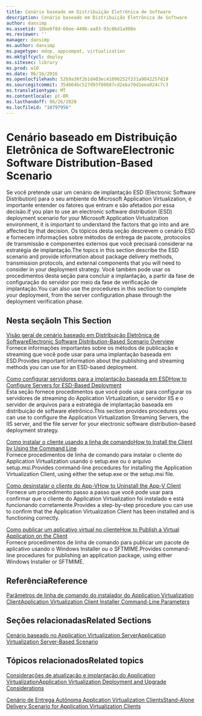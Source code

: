 ```yaml
---
title: Cenário baseado em Distribuição Eletrônica de Software
description: Cenário baseado em Distribuição Eletrônica de Software
author: dansimp
ms.assetid: 18be0f8d-60ee-449b-aa83-93c86d1a908e
ms.reviewer: ''
manager: dansimp
ms.author: dansimp
ms.pagetype: mdop, appcompat, virtualization
ms.mktglfcycl: deploy
ms.sitesec: library
ms.prod: w10
ms.date: 06/16/2016
ms.openlocfilehash: 52b9a30f2b1d403ec41090252f331a984225fd19
ms.sourcegitcommit: 354664bc527d93f80687cd2eba70d1eea024c7c3
ms.translationtype: MT
ms.contentlocale: pt-BR
ms.lasthandoff: 06/26/2020
ms.locfileid: "10797956"
---
```

# <span data-ttu-id="943bb-103">Cenário baseado em Distribuição Eletrônica de Software</span><span class="sxs-lookup"><span data-stu-id="943bb-103">Electronic Software Distribution-Based Scenario</span></span>


<span data-ttu-id="943bb-104">Se você pretende usar um cenário de implantação ESD (Electronic Software Distribution) para o seu ambiente do Microsoft Application Virtualization, é importante entender os fatores que entram e são afetados por essa decisão.</span><span class="sxs-lookup"><span data-stu-id="943bb-104">If you plan to use an electronic software distribution (ESD) deployment scenario for your Microsoft Application Virtualization environment, it is important to understand the factors that go into and are affected by that decision.</span></span> <span data-ttu-id="943bb-105">Os tópicos desta seção descrevem o cenário ESD e fornecem informações sobre métodos de entrega de pacote, protocolos de transmissão e componentes externos que você precisará considerar na estratégia de implantação.</span><span class="sxs-lookup"><span data-stu-id="943bb-105">The topics in this section describe the ESD scenario and provide information about package delivery methods, transmission protocols, and external components that you will need to consider in your deployment strategy.</span></span> <span data-ttu-id="943bb-106">Você também pode usar os procedimentos desta seção para concluir a implantação, a partir da fase de configuração do servidor por meio da fase de verificação de implantação.</span><span class="sxs-lookup"><span data-stu-id="943bb-106">You can also use the procedures in this section to complete your deployment, from the server configuration phase through the deployment verification phase.</span></span>

## <span data-ttu-id="943bb-107">Nesta seção</span><span class="sxs-lookup"><span data-stu-id="943bb-107">In This Section</span></span>


<a href="" id="electronic-software-distribution-based-scenario-overview"></a>[<span data-ttu-id="943bb-108">Visão geral de cenário baseado em Distribuição Eletrônica de Software</span><span class="sxs-lookup"><span data-stu-id="943bb-108">Electronic Software Distribution-Based Scenario Overview</span></span>](electronic-software-distribution-based-scenario-overview.md)  
<span data-ttu-id="943bb-109">Fornece informações importantes sobre os métodos de publicação e streaming que você pode usar para uma implantação baseada em ESD.</span><span class="sxs-lookup"><span data-stu-id="943bb-109">Provides important information about the publishing and streaming methods you can use for an ESD-based deployment.</span></span>

<a href="" id="how-to-configure-servers-for-esd-based-deployment"></a>[<span data-ttu-id="943bb-110">Como configurar servidores para a implantação baseada em ESD</span><span class="sxs-lookup"><span data-stu-id="943bb-110">How to Configure Servers for ESD-Based Deployment</span></span>](how-to-configure-servers-for-esd-based-deployment.md)  
<span data-ttu-id="943bb-111">Esta seção fornece procedimentos que você pode usar para configurar os servidores de streaming do Application Virtualization, o servidor IIS e o servidor de arquivos para a estratégia de implantação baseada em distribuição de software eletrônico.</span><span class="sxs-lookup"><span data-stu-id="943bb-111">This section provides procedures you can use to configure the Application Virtualization Streaming Servers, the IIS server, and the file server for your electronic software distribution–based deployment strategy.</span></span>

<a href="" id="how-to-install-the-client-by-using-the-command-line"></a>[<span data-ttu-id="943bb-112">Como instalar o cliente usando a linha de comando</span><span class="sxs-lookup"><span data-stu-id="943bb-112">How to Install the Client by Using the Command Line</span></span>](how-to-install-the-client-by-using-the-command-line-new.md)  
<span data-ttu-id="943bb-113">Fornece procedimentos de linha de comando para instalar o cliente do Application Virtualization usando o setup.exe ou o arquivo setup.msi.</span><span class="sxs-lookup"><span data-stu-id="943bb-113">Provides command-line procedures for installing the Application Virtualization Client, using either the setup.exe or the setup.msi file.</span></span>

<a href="" id="how-to-uninstall-the-app-v-client"></a>[<span data-ttu-id="943bb-114">Como desinstalar o cliente do App-V</span><span class="sxs-lookup"><span data-stu-id="943bb-114">How to Uninstall the App-V Client</span></span>](how-to-uninstall-the-app-v-client.md)  
<span data-ttu-id="943bb-115">Fornece um procedimento passo a passo que você pode usar para confirmar que o cliente do Application Virtualization foi instalado e está funcionando corretamente.</span><span class="sxs-lookup"><span data-stu-id="943bb-115">Provides a step-by-step procedure you can use to confirm that the Application Virtualization Client has been installed and is functioning correctly.</span></span>

<a href="" id="how-to-publish-a-virtual-application-on-the-client"></a>[<span data-ttu-id="943bb-116">Como publicar um aplicativo virtual no cliente</span><span class="sxs-lookup"><span data-stu-id="943bb-116">How to Publish a Virtual Application on the Client</span></span>](how-to-publish-a-virtual-application-on-the-client.md)  
<span data-ttu-id="943bb-117">Fornece procedimentos de linha de comando para publicar um pacote de aplicativo usando o Windows Installer ou o SFTMIME.</span><span class="sxs-lookup"><span data-stu-id="943bb-117">Provides command-line procedures for publishing an application package, using either Windows Installer or SFTMIME.</span></span>

## <span data-ttu-id="943bb-118">Referência</span><span class="sxs-lookup"><span data-stu-id="943bb-118">Reference</span></span>


[<span data-ttu-id="943bb-119">Parâmetros de linha de comando do instalador do Application Virtualization Client</span><span class="sxs-lookup"><span data-stu-id="943bb-119">Application Virtualization Client Installer Command-Line Parameters</span></span>](application-virtualization-client-installer-command-line-parameters.md)

## <span data-ttu-id="943bb-120">Seções relacionadas</span><span class="sxs-lookup"><span data-stu-id="943bb-120">Related Sections</span></span>


[<span data-ttu-id="943bb-121">Cenário baseado no Application Virtualization Server</span><span class="sxs-lookup"><span data-stu-id="943bb-121">Application Virtualization Server-Based Scenario</span></span>](application-virtualization-server-based-scenario.md)

## <span data-ttu-id="943bb-122">Tópicos relacionados</span><span class="sxs-lookup"><span data-stu-id="943bb-122">Related topics</span></span>


[<span data-ttu-id="943bb-123">Considerações de atualização e implantação do Application Virtualization</span><span class="sxs-lookup"><span data-stu-id="943bb-123">Application Virtualization Deployment and Upgrade Considerations</span></span>](application-virtualization-deployment-and-upgrade-considerations.md)

[<span data-ttu-id="943bb-124">Cenário de Entrega Autônoma Application Virtualization Clients</span><span class="sxs-lookup"><span data-stu-id="943bb-124">Stand-Alone Delivery Scenario for Application Virtualization Clients</span></span>](stand-alone-delivery-scenario-for-application-virtualization-clients.md)

 

 





